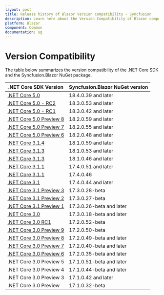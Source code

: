 ```yaml
---
layout: post
title: Release history of Blazor Version Compatibility - Syncfusion
description: Learn here about the Version Compatibility of Blazor components and requirements for thos components.
platform: Blazor
component: Common
documentation: ug
---
```


# Version Compatibility

The table below summarizes the version compatibility of the .NET Core SDK and the Syncfusion.Blazor NuGet package.

| .NET Core SDK Version | Syncfusion.Blazor NuGet version |
| ------------- | ------------- |
| [.NET Core 5.0](https://devblogs.microsoft.com/aspnet/announcing-asp-net-core-in-net-5/) | 18.4.0.39 and later |
| [.NET Core 5.0 - RC2](https://devblogs.microsoft.com/aspnet/asp-net-core-updates-in-net-5-release-candidate-2/) | 18.3.0.53 and later |
| [.NET Core 5.0 - RC1](https://devblogs.microsoft.com/aspnet/asp-net-core-updates-in-net-5-release-candidate-1/) | 18.3.0.42 and later |
| [.NET Core 5.0 Preview 8](https://devblogs.microsoft.com/dotnet/announcing-net-5-0-preview-8/) | 18.2.0.59 and later|
| [.NET Core 5.0 Preview 7](https://devblogs.microsoft.com/dotnet/announcing-net-5-0-preview-7/) | 18.2.0.55 and later |
| [.NET Core 5.0 Preview 6](https://devblogs.microsoft.com/dotnet/announcing-net-5-0-preview-6/) | 18.2.0.48 and later |
| [.NET Core 3.1.4](https://devblogs.microsoft.com/aspnet/blazor-webassembly-3-2-0-now-available/) | 18.1.0.59 and later |
| [.NET Core 3.1.3](https://devblogs.microsoft.com/aspnet/blazor-webassembly-3-2-0-release-candidate-now-available/) | 18.1.0.53 and later |
| [.NET Core 3.1.3](https://devblogs.microsoft.com/dotnet/net-core-march-2020/) | 18.1.0.46 and later |
| [.NET Core 3.1.1](https://devblogs.microsoft.com/aspnet/blazor-webassembly-3-2-0-preview-1-release-now-available/) | 17.4.0.51 and later |
| [.NET Core 3.1.1](https://devblogs.microsoft.com/dotnet/net-core-january-2020/) | 17.4.0.46  |
| [.NET Core 3.1](https://devblogs.microsoft.com/aspnet/asp-net-core-updates-in-net-core-3-1/) | 17.4.0.44 and later |
| [.NET Core 3.1 Preview 3](https://devblogs.microsoft.com/aspnet/asp-net-core-updates-in-net-core-3-1-preview-3/) | 17.3.0.28-beta |
| [.NET Core 3.1 Preview 2](https://devblogs.microsoft.com/aspnet/asp-net-core-updates-in-net-core-3-1-preview-2/) | 17.3.0.27-beta |
| [.NET Core 3.1 Preview 1](https://devblogs.microsoft.com/aspnet/asp-net-core-updates-in-net-core-3-1-preview-1/) | 17.3.0.26-beta and later |
| [.NET Core 3.0](https://devblogs.microsoft.com/aspnet/asp-net-core-and-blazor-updates-in-net-core-3-0/) | 17.3.0.18-beta and later |
| [.NET Core 3.0 RC1](https://devblogs.microsoft.com/aspnet/asp-net-core-and-blazor-updates-in-net-core-3-0-release-candidate-1/) | 17.2.0.52-beta |
| [.NET Core 3.0 Preview 9](https://devblogs.microsoft.com/aspnet/asp-net-core-and-blazor-updates-in-net-core-3-0-preview-9/) | 17.2.0.50-beta |
| [.NET Core 3.0 Preview 8](https://devblogs.microsoft.com/aspnet/asp-net-core-and-blazor-updates-in-net-core-3-0-preview-8/) | 17.2.0.49-beta and later |
| [.NET Core 3.0 Preview 7](https://devblogs.microsoft.com/aspnet/asp-net-core-and-blazor-updates-in-net-core-3-0-preview-7/) | 17.2.0.40-beta and later |
| [.NET Core 3.0 Preview 6](https://devblogs.microsoft.com/aspnet/asp-net-core-and-blazor-updates-in-net-core-3-0-preview-6/) | 17.2.0.35-beta and later |
| .NET Core 3.0 Preview 5 | 17.1.0.51-beta and later |
| .NET Core 3.0 Preview 4 | 17.1.0.44-beta and later |
| .NET Core 3.0 Preview 3 | 17.1.0.42 and later |
| .NET Core 3.0 Preview | 17.1.0.32-beta |
